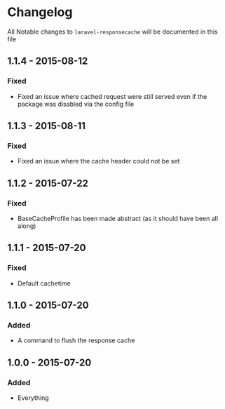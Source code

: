 # Changelog

All Notable changes to `laravel-responsecache` will be documented in this file

## 1.1.4 - 2015-08-12

### Fixed
- Fixed an issue where cached request were still served even if the package was disabled via the config file

## 1.1.3 - 2015-08-11

### Fixed
- Fixed an issue where the cache header could not be set

## 1.1.2 - 2015-07-22

### Fixed
- BaseCacheProfile has been made abstract (as it should have been all along)

## 1.1.1 - 2015-07-20

### Fixed
- Default cachetime

## 1.1.0 - 2015-07-20

### Added
- A command to flush the response cache


## 1.0.0 - 2015-07-20

### Added
- Everything
